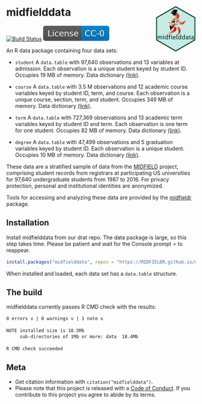 
# midfielddata <span class="border-wrap"><img src="man/figures/midfieldhex05.png" align="right" height="122" width="106" alt="logo.png"></span>

[![Build
Status](https://travis-ci.org/MIDFIELDR/midfielddata.svg?branch=master)](https://travis-ci.org/MIDFIELDR/midfielddata)
[![License](man/figures/License-CC-0-blue.svg)](https://creativecommons.org/publicdomain/zero/1.0/)

An R data package containing four data sets:

-   `student` A `data.table` with 97,640 observations and 13 variables
    at admission. Each observation is a unique student keyed by student
    ID. Occupies 19 MB of memory. Data dictionary
    [(link)](reference/student.html).

-   `course` A `data.table` with 3.5 M observations and 12 academic
    course variables keyed by student ID, term, and course. Each
    observation is a unique course, section, term, and student. Occupies
    349 MB of memory. Data dictionary [(link)](reference/course.html).

-   `term` A `data.table` with 727,369 observations and 13 academic term
    variables keyed by student ID and term. Each observation is one term
    for one student. Occupies 82 MB of memory. Data dictionary
    [(link)](reference/term.html).

-   `degree` A `data.table` with 47,499 observations and 5 graduation
    variables keyed by student ID. Each observation is a unique student.
    Occupies 10 MB of memory. Data dictionary
    [(link)](reference/degree.html).

These data are a stratified sample of data from the
[MIDFIELD](https://engineering.purdue.edu/MIDFIELD) project, comprising
student records from registrars at participating US universities for
97,640 undergraduate students from 1987 to 2016. For privacy protection,
personal and institutional identities are anonymized.

Tools for accessing and analyzing these data are provided by the
[midfieldr](https://midfieldr.github.io/midfieldr) package.

## Installation

Install midfielddata from our drat repo. The data package is large, so
this step takes time. Please be patient and wait for the Console prompt
&gt; to reappear.

``` r
install.packages("midfielddata", repos = "https://MIDFIELDR.github.io/drat/", type = "source")
```

When installed and loaded, each data set has a `data.table` structure.

## The build

midfielddata currently passes R CMD check with the results:

    0 errors v | 0 warnings v | 1 note x

    NOTE installed size is 18.5Mb
         sub-directories of 1Mb or more: data  18.4Mb

    R CMD check succeeded  

## Meta

-   Get citation information with `citation("midfielddata")`.
-   Please note that this project is released with a [Code of
    Conduct](CONDUCT.html). If you contribute to this project you agree
    to abide by its terms.
